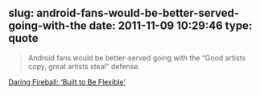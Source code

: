 slug: android-fans-would-be-better-served-going-with-the
date: 2011-11-09 10:29:46
type: quote
---

> Android fans would be better-served going with the “Good artists copy, great artists steal” defense.

[Daring Fireball: ‘Built to Be Flexible’](http://daringfireball.net/linked/2011/11/08/built-to-be-flexible)
